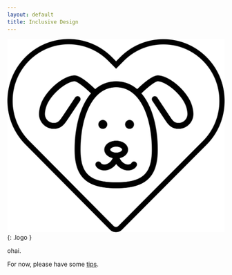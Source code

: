 ```yaml
---
layout: default
title: Inclusive Design
---
```


![](/img/logo.png){: .logo }

ohai.

For now, please have some [tips](/tips/).
